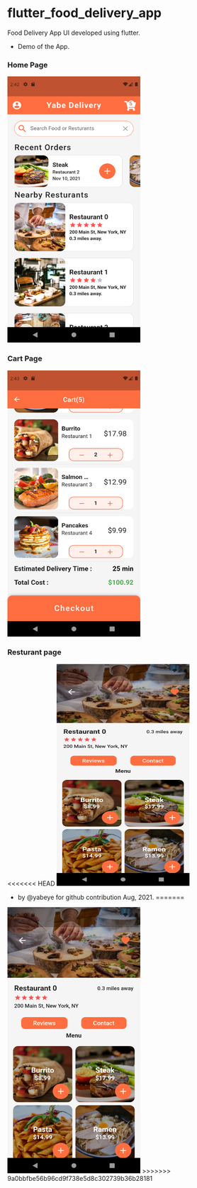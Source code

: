 # flutter_food_delivery_app

Food Delivery App UI developed using flutter.


* Demo of the App. 
### Home Page 
<img src="https://github.com/yabeye/flutter-food-delivery-app-ui/blob/master/screenshots/home.png" alt="release" width="300" height="600"/>

### Cart Page
<img src="https://github.com/yabeye/flutter-food-delivery-app-ui/blob/master/screenshots/cart.png" alt="release" width="300" height="600"/>

### Resturant page
<<<<<<< HEAD
<img src="https://github.com/yabeye/flutter-food-delivery-app-ui/blob/master/screenshots/rest.png" alt="release" width="300" height="500"/>

* by @yabeye for github contribution Aug, 2021.
=======
<img src="https://github.com/yabeye/flutter-food-delivery-app-ui/blob/master/screenshots/rest.png" alt="release" width="300" height="600"/>
>>>>>>> 9a0bbfbe56b96cd9f738e5d8c302739b36b28181
